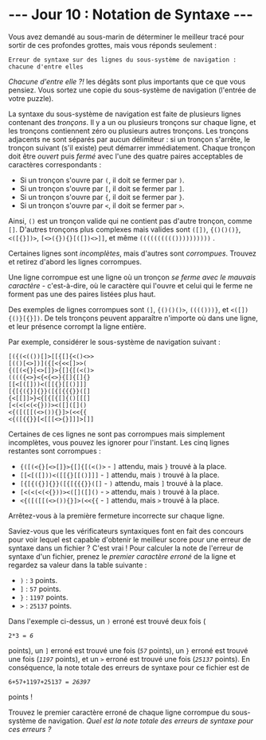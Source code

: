 # --- Jour 10 : Notation de Syntaxe ---

Vous avez demandé au sous-marin de déterminer le meilleur tracé pour sortir de ces profondes grottes, mais vous réponds seulement :

```submarineError
Erreur de syntaxe sur des lignes du sous-système de navigation : chacune d'entre elles
```

*Chacune d'entre elle ?!* les dégâts sont plus importants que ce que vous pensiez. Vous sortez une copie du sous-système de navigation (l'entrée de votre puzzle).

La syntaxe du sous-système de navigation est faite de plusieurs lignes contenant des *tronçons*. Il y a un ou plusieurs tronçons sur chaque ligne, et les tronçons contiennent zéro ou plusieurs autres tronçons. Les tronçons adjacents ne sont séparés par aucun délimiteur : si un tronçon s'arrête, le tronçon suivant (s'il existe) peut démarrer immédiatement. Chaque tronçon doit être *ouvert* puis *fermé* avec l'une des quatre paires acceptables de caractères correspondants :

- Si un tronçon s'ouvre par `(`, il doit se fermer par `)`.
- Si un tronçon s'ouvre par `[`, il doit se fermer par `]`.
- Si un tronçon s'ouvre par `{`, il doit se fermer par `}`.
- Si un tronçon s'ouvre par `<`, il doit se fermer par `>`.

Ainsi, ``()`` est un tronçon valide qui ne contient pas d'autre tronçon, comme ``[]``. D'autres tronçons plus complexes mais valides sont ``([])``, ``{()()()}``, ``<([{}])>``, ``[<>({}){}[([])<>]]``, et même ``(((((((((())))))))))`` .

Certaines lignes sont *incomplètes*, mais d'autres sont *corrompues*. Trouvez et retirez d'abord les lignes corrompues.

Une ligne corrompue est une ligne où un tronçon *se ferme avec le mauvais caractère* - c'est-à-dire, où le caractère qui l'ouvre et celui qui le ferme ne forment pas une des paires listées plus haut.

Des exemples de lignes corrompues sont ``(]``, ``{()()()>``, ``(((()))}``, et ``<([]){()}[{}])``. De tels tronçons peuvent apparaître n'importe où dans une ligne, et leur présence corrompt la ligne entière.

Par exemple, considérer le sous-système de navigation suivant :

```navigation
[({(<(())[]>[[{[]{<()<>>
[(()[<>])]({[<{<<[]>>(
{([(<{}[<>[]}>{[]{[(<()>
(((({<>}<{<{<>}{[]{[]{}
[[<[([]))<([[{}[[()]]]
[{[{({}]{}}([{[{{{}}([]
{<[[]]>}<{[{[{[]{()[[[]
[<(<(<(<{}))><([]([]()
<{([([[(<>()){}]>(<<{{
<{([{{}}[<[[[<>{}]]]>[]]
```

Certaines de ces lignes ne sont pas corrompues mais simplement incomplètes, vous pouvez les ignorer pour l'instant. Les cinq lignes restantes sont corrompues :

- ``{([(<{}[<>[]}>{[]{[(<()>`` -  `]` attendu, mais `}` trouvé à la place.
- ``[[<[([]))<([[{}[[()]]]`` -  `]` attendu, mais `)` trouvé à la place.
- ``[{[{({}]{}}([{[{{{}}([]`` -  `)` attendu, mais `]` trouvé à la place.
- ``[<(<(<(<{}))><([]([]()`` -  `>` attendu, mais `)` trouvé à la place.
- ``<{([([[(<>()){}]>(<<{{`` -  `]` attendu, mais `>` trouvé à la place.

Arrêtez-vous à la première fermeture incorrecte sur chaque ligne.

Saviez-vous que les vérificateurs syntaxiques font en fait des concours pour voir lequel est capable d'obtenir le meilleur score pour une erreur de syntaxe dans un fichier ? C'est vrai ! Pour calculer la note de l'erreur de syntaxe d'un fichier, prenez le *premier caractère erroné* de la ligne et regardez sa valeur dans la table suivante :

- `)` : ``3`` points.
- `]` : ``57`` points.
- `}` : ``1197`` points.
- `>` : ``25137`` points.

Dans l'exemple ci-dessus, un `)` erroné est trouvé deux fois (<pre><code>2&ast;3 = <em>6</em></code></pre> points), un `]` erroné est trouvé une fois (*`57`* points), un `}` erroné est trouvé une fois (*`1197`* points), et un `>` erroné est trouvé une fois (*`25137`* points). En conséquence, la note totale des erreurs de syntaxe pour ce fichier est de <pre><code>6+57+1197+25137 = <em>26397</em></code></pre> points !

Trouvez le premier caractère erroné de chaque ligne corrompue du sous-système de navigation. *Quel est la note totale des erreurs de syntaxe pour ces erreurs ?*
